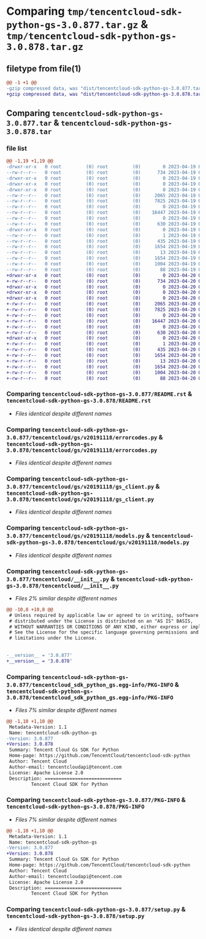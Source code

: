 # Comparing `tmp/tencentcloud-sdk-python-gs-3.0.877.tar.gz` & `tmp/tencentcloud-sdk-python-gs-3.0.878.tar.gz`

## filetype from file(1)

```diff
@@ -1 +1 @@
-gzip compressed data, was "dist/tencentcloud-sdk-python-gs-3.0.877.tar", last modified: Wed Apr 19 09:17:51 2023, max compression
+gzip compressed data, was "dist/tencentcloud-sdk-python-gs-3.0.878.tar", last modified: Thu Apr 20 00:33:22 2023, max compression
```

## Comparing `tencentcloud-sdk-python-gs-3.0.877.tar` & `tencentcloud-sdk-python-gs-3.0.878.tar`

### file list

```diff
@@ -1,19 +1,19 @@
-drwxr-xr-x   0 root         (0) root         (0)        0 2023-04-19 09:17:51.000000 tencentcloud-sdk-python-gs-3.0.877/
--rw-r--r--   0 root         (0) root         (0)      734 2023-04-19 09:17:51.000000 tencentcloud-sdk-python-gs-3.0.877/README.rst
-drwxr-xr-x   0 root         (0) root         (0)        0 2023-04-19 09:17:51.000000 tencentcloud-sdk-python-gs-3.0.877/tencentcloud/
-drwxr-xr-x   0 root         (0) root         (0)        0 2023-04-19 09:17:51.000000 tencentcloud-sdk-python-gs-3.0.877/tencentcloud/gs/
-drwxr-xr-x   0 root         (0) root         (0)        0 2023-04-19 09:17:51.000000 tencentcloud-sdk-python-gs-3.0.877/tencentcloud/gs/v20191118/
--rw-r--r--   0 root         (0) root         (0)     2065 2023-04-19 09:17:51.000000 tencentcloud-sdk-python-gs-3.0.877/tencentcloud/gs/v20191118/errorcodes.py
--rw-r--r--   0 root         (0) root         (0)     7825 2023-04-19 09:17:51.000000 tencentcloud-sdk-python-gs-3.0.877/tencentcloud/gs/v20191118/gs_client.py
--rw-r--r--   0 root         (0) root         (0)        0 2023-04-19 09:17:51.000000 tencentcloud-sdk-python-gs-3.0.877/tencentcloud/gs/v20191118/__init__.py
--rw-r--r--   0 root         (0) root         (0)    16447 2023-04-19 09:17:51.000000 tencentcloud-sdk-python-gs-3.0.877/tencentcloud/gs/v20191118/models.py
--rw-r--r--   0 root         (0) root         (0)        0 2023-04-19 09:17:51.000000 tencentcloud-sdk-python-gs-3.0.877/tencentcloud/gs/__init__.py
--rw-r--r--   0 root         (0) root         (0)      630 2023-04-19 09:17:51.000000 tencentcloud-sdk-python-gs-3.0.877/tencentcloud/__init__.py
-drwxr-xr-x   0 root         (0) root         (0)        0 2023-04-19 09:17:51.000000 tencentcloud-sdk-python-gs-3.0.877/tencentcloud_sdk_python_gs.egg-info/
--rw-r--r--   0 root         (0) root         (0)        1 2023-04-19 09:17:51.000000 tencentcloud-sdk-python-gs-3.0.877/tencentcloud_sdk_python_gs.egg-info/dependency_links.txt
--rw-r--r--   0 root         (0) root         (0)      435 2023-04-19 09:17:51.000000 tencentcloud-sdk-python-gs-3.0.877/tencentcloud_sdk_python_gs.egg-info/SOURCES.txt
--rw-r--r--   0 root         (0) root         (0)     1654 2023-04-19 09:17:51.000000 tencentcloud-sdk-python-gs-3.0.877/tencentcloud_sdk_python_gs.egg-info/PKG-INFO
--rw-r--r--   0 root         (0) root         (0)       13 2023-04-19 09:17:51.000000 tencentcloud-sdk-python-gs-3.0.877/tencentcloud_sdk_python_gs.egg-info/top_level.txt
--rw-r--r--   0 root         (0) root         (0)     1654 2023-04-19 09:17:51.000000 tencentcloud-sdk-python-gs-3.0.877/PKG-INFO
--rw-r--r--   0 root         (0) root         (0)     1004 2023-04-19 09:17:51.000000 tencentcloud-sdk-python-gs-3.0.877/setup.py
--rw-r--r--   0 root         (0) root         (0)       88 2023-04-19 09:17:51.000000 tencentcloud-sdk-python-gs-3.0.877/setup.cfg
+drwxr-xr-x   0 root         (0) root         (0)        0 2023-04-20 00:33:22.000000 tencentcloud-sdk-python-gs-3.0.878/
+-rw-r--r--   0 root         (0) root         (0)      734 2023-04-20 00:33:22.000000 tencentcloud-sdk-python-gs-3.0.878/README.rst
+drwxr-xr-x   0 root         (0) root         (0)        0 2023-04-20 00:33:22.000000 tencentcloud-sdk-python-gs-3.0.878/tencentcloud/
+drwxr-xr-x   0 root         (0) root         (0)        0 2023-04-20 00:33:22.000000 tencentcloud-sdk-python-gs-3.0.878/tencentcloud/gs/
+drwxr-xr-x   0 root         (0) root         (0)        0 2023-04-20 00:33:22.000000 tencentcloud-sdk-python-gs-3.0.878/tencentcloud/gs/v20191118/
+-rw-r--r--   0 root         (0) root         (0)     2065 2023-04-20 00:33:22.000000 tencentcloud-sdk-python-gs-3.0.878/tencentcloud/gs/v20191118/errorcodes.py
+-rw-r--r--   0 root         (0) root         (0)     7825 2023-04-20 00:33:22.000000 tencentcloud-sdk-python-gs-3.0.878/tencentcloud/gs/v20191118/gs_client.py
+-rw-r--r--   0 root         (0) root         (0)        0 2023-04-20 00:33:22.000000 tencentcloud-sdk-python-gs-3.0.878/tencentcloud/gs/v20191118/__init__.py
+-rw-r--r--   0 root         (0) root         (0)    16447 2023-04-20 00:33:22.000000 tencentcloud-sdk-python-gs-3.0.878/tencentcloud/gs/v20191118/models.py
+-rw-r--r--   0 root         (0) root         (0)        0 2023-04-20 00:33:22.000000 tencentcloud-sdk-python-gs-3.0.878/tencentcloud/gs/__init__.py
+-rw-r--r--   0 root         (0) root         (0)      630 2023-04-20 00:33:22.000000 tencentcloud-sdk-python-gs-3.0.878/tencentcloud/__init__.py
+drwxr-xr-x   0 root         (0) root         (0)        0 2023-04-20 00:33:22.000000 tencentcloud-sdk-python-gs-3.0.878/tencentcloud_sdk_python_gs.egg-info/
+-rw-r--r--   0 root         (0) root         (0)        1 2023-04-20 00:33:22.000000 tencentcloud-sdk-python-gs-3.0.878/tencentcloud_sdk_python_gs.egg-info/dependency_links.txt
+-rw-r--r--   0 root         (0) root         (0)      435 2023-04-20 00:33:22.000000 tencentcloud-sdk-python-gs-3.0.878/tencentcloud_sdk_python_gs.egg-info/SOURCES.txt
+-rw-r--r--   0 root         (0) root         (0)     1654 2023-04-20 00:33:22.000000 tencentcloud-sdk-python-gs-3.0.878/tencentcloud_sdk_python_gs.egg-info/PKG-INFO
+-rw-r--r--   0 root         (0) root         (0)       13 2023-04-20 00:33:22.000000 tencentcloud-sdk-python-gs-3.0.878/tencentcloud_sdk_python_gs.egg-info/top_level.txt
+-rw-r--r--   0 root         (0) root         (0)     1654 2023-04-20 00:33:22.000000 tencentcloud-sdk-python-gs-3.0.878/PKG-INFO
+-rw-r--r--   0 root         (0) root         (0)     1004 2023-04-20 00:33:22.000000 tencentcloud-sdk-python-gs-3.0.878/setup.py
+-rw-r--r--   0 root         (0) root         (0)       88 2023-04-20 00:33:22.000000 tencentcloud-sdk-python-gs-3.0.878/setup.cfg
```

### Comparing `tencentcloud-sdk-python-gs-3.0.877/README.rst` & `tencentcloud-sdk-python-gs-3.0.878/README.rst`

 * *Files identical despite different names*

### Comparing `tencentcloud-sdk-python-gs-3.0.877/tencentcloud/gs/v20191118/errorcodes.py` & `tencentcloud-sdk-python-gs-3.0.878/tencentcloud/gs/v20191118/errorcodes.py`

 * *Files identical despite different names*

### Comparing `tencentcloud-sdk-python-gs-3.0.877/tencentcloud/gs/v20191118/gs_client.py` & `tencentcloud-sdk-python-gs-3.0.878/tencentcloud/gs/v20191118/gs_client.py`

 * *Files identical despite different names*

### Comparing `tencentcloud-sdk-python-gs-3.0.877/tencentcloud/gs/v20191118/models.py` & `tencentcloud-sdk-python-gs-3.0.878/tencentcloud/gs/v20191118/models.py`

 * *Files identical despite different names*

### Comparing `tencentcloud-sdk-python-gs-3.0.877/tencentcloud/__init__.py` & `tencentcloud-sdk-python-gs-3.0.878/tencentcloud/__init__.py`

 * *Files 2% similar despite different names*

```diff
@@ -10,8 +10,8 @@
 # Unless required by applicable law or agreed to in writing, software
 # distributed under the License is distributed on an "AS IS" BASIS,
 # WITHOUT WARRANTIES OR CONDITIONS OF ANY KIND, either express or implied.
 # See the License for the specific language governing permissions and
 # limitations under the License.
 
 
-__version__ = '3.0.877'
+__version__ = '3.0.878'
```

### Comparing `tencentcloud-sdk-python-gs-3.0.877/tencentcloud_sdk_python_gs.egg-info/PKG-INFO` & `tencentcloud-sdk-python-gs-3.0.878/tencentcloud_sdk_python_gs.egg-info/PKG-INFO`

 * *Files 7% similar despite different names*

```diff
@@ -1,10 +1,10 @@
 Metadata-Version: 1.1
 Name: tencentcloud-sdk-python-gs
-Version: 3.0.877
+Version: 3.0.878
 Summary: Tencent Cloud Gs SDK for Python
 Home-page: https://github.com/TencentCloud/tencentcloud-sdk-python
 Author: Tencent Cloud
 Author-email: tencentcloudapi@tencent.com
 License: Apache License 2.0
 Description: ============================
         Tencent Cloud SDK for Python
```

### Comparing `tencentcloud-sdk-python-gs-3.0.877/PKG-INFO` & `tencentcloud-sdk-python-gs-3.0.878/PKG-INFO`

 * *Files 7% similar despite different names*

```diff
@@ -1,10 +1,10 @@
 Metadata-Version: 1.1
 Name: tencentcloud-sdk-python-gs
-Version: 3.0.877
+Version: 3.0.878
 Summary: Tencent Cloud Gs SDK for Python
 Home-page: https://github.com/TencentCloud/tencentcloud-sdk-python
 Author: Tencent Cloud
 Author-email: tencentcloudapi@tencent.com
 License: Apache License 2.0
 Description: ============================
         Tencent Cloud SDK for Python
```

### Comparing `tencentcloud-sdk-python-gs-3.0.877/setup.py` & `tencentcloud-sdk-python-gs-3.0.878/setup.py`

 * *Files identical despite different names*

